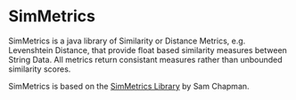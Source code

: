 SimMetrics
==========

SimMetrics is a java library of Similarity or Distance Metrics, e.g. Levenshtein Distance, that provide float based similarity measures between String Data. All metrics return consistant measures rather than unbounded similarity scores. 

SimMetrics is based on the [SimMetrics Library](http://sourceforge.net/projects/simmetrics/) by Sam Chapman.

